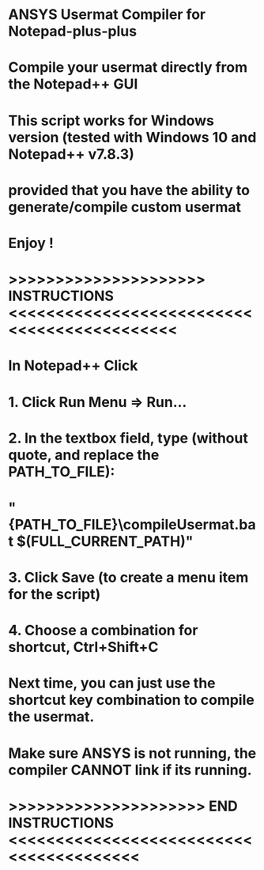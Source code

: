 # ANSYS Usermat Compiler for Notepad-plus-plus
# Compile your usermat directly from the Notepad++ GUI
# This script works for Windows version (tested with Windows 10 and Notepad++ v7.8.3)
#     provided that you have the ability to generate/compile custom usermat
#
# Enjoy !
# >>>>>>>>>>>>>>>>>>>>>  INSTRUCTIONS  <<<<<<<<<<<<<<<<<<<<<<<<<<<<<<<<<<<<<<<<<<<<
# In Notepad++ Click 
#       1. Click Run Menu => Run...
#       2. In the textbox field, type (without quote, and replace the PATH_TO_FILE): 
#             "{PATH_TO_FILE}\compileUsermat.bat $(FULL_CURRENT_PATH)"
#       3. Click Save (to create a menu item for the script)
#       4. Choose a combination for shortcut, Ctrl+Shift+C
#
# Next time, you can just use the shortcut key combination to compile the usermat.
# Make sure ANSYS is not running, the compiler CANNOT link if its running.
#
# >>>>>>>>>>>>>>>>>>>>>  END INSTRUCTIONS  <<<<<<<<<<<<<<<<<<<<<<<<<<<<<<<<<<<<<<<<
#
